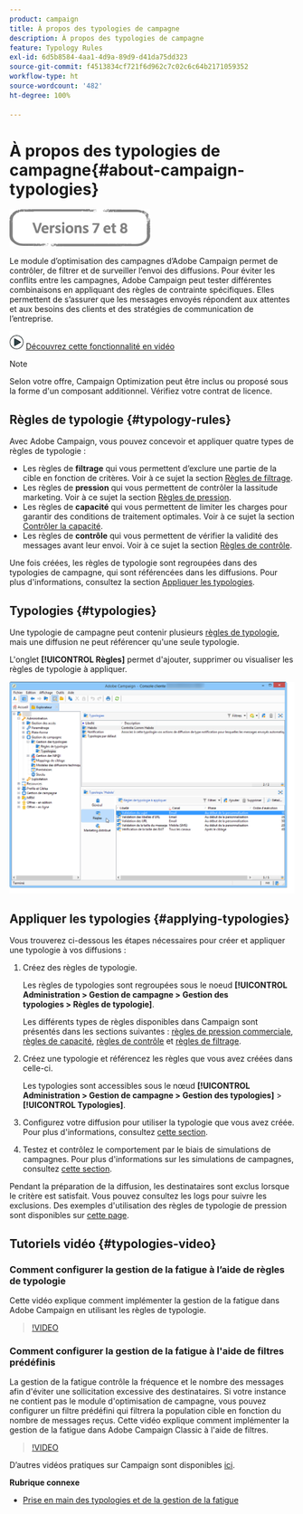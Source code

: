 ```yaml
---
product: campaign
title: À propos des typologies de campagne
description: À propos des typologies de campagne
feature: Typology Rules
exl-id: 6d5b8584-4aa1-4d9a-89d9-d41da75dd323
source-git-commit: f4513834cf721f6d962c7c02c6c64b2171059352
workflow-type: ht
source-wordcount: '482'
ht-degree: 100%

---
```


# À propos des typologies de campagne{#about-campaign-typologies}

![](../../assets/common.svg)

Le module d’optimisation des campagnes d’Adobe Campaign permet de contrôler, de filtrer et de surveiller l’envoi des diffusions. Pour éviter les conflits entre les campagnes, Adobe Campaign peut tester différentes combinaisons en appliquant des règles de contrainte spécifiques. Elles permettent de s’assurer que les messages envoyés répondent aux attentes et aux besoins des clients et des stratégies de communication de l’entreprise.

![](assets/do-not-localize/how-to-video.png) [Découvrez cette fonctionnalité en vidéo](#typologies-video)

>[!NOTE]
>
>Selon votre offre, Campaign Optimization peut être inclus ou proposé sous la forme d&#39;un composant additionnel. Vérifiez votre contrat de licence.

## Règles de typologie {#typology-rules}

Avec Adobe Campaign, vous pouvez concevoir et appliquer quatre types de règles de typologie :

* Les règles de **filtrage** qui vous permettent d’exclure une partie de la cible en fonction de critères. Voir à ce sujet la section [Règles de filtrage](filtering-rules.md).
* Les règles de **pression** qui vous permettent de contrôler la lassitude marketing. Voir à ce sujet la section [Règles de pression](pressure-rules.md).
* Les règles de **capacité** qui vous permettent de limiter les charges pour garantir des conditions de traitement optimales. Voir à ce sujet la section [Contrôler la capacité](consistency-rules.md#controlling-capacity).
* Les règles de **contrôle** qui vous permettent de vérifier la validité des messages avant leur envoi. Voir à ce sujet la section [Règles de contrôle](control-rules.md).

Une fois créées, les règles de typologie sont regroupées dans des typologies de campagne, qui sont référencées dans les diffusions. Pour plus d&#39;informations, consultez la section [Appliquer les typologies](#applying-typologies).

## Typologies {#typologies}

Une typologie de campagne peut contenir plusieurs [règles de typologie](#typology-rules), mais une diffusion ne peut référencer qu&#39;une seule typologie.

L&#39;onglet **[!UICONTROL Règles]** permet d&#39;ajouter, supprimer ou visualiser les règles de typologie à appliquer.

![](assets/campaign_opt_rules_tab.png)

## Appliquer les typologies {#applying-typologies}

Vous trouverez ci-dessous les étapes nécessaires pour créer et appliquer une typologie à vos diffusions :

1. Créez des règles de typologie.

   Les règles de typologies sont regroupées sous le noeud **[!UICONTROL Administration > Gestion de campagne > Gestion des typologies > Règles de typologie]**.

   Les différents types de règles disponibles dans Campaign sont présentés dans les sections suivantes : [règles de pression commerciale](pressure-rules.md), [règles de capacité](consistency-rules.md#controlling-capacity), [règles de contrôle](control-rules.md) et [règles de filtrage](filtering-rules.md).

1. Créez une typologie et référencez les règles que vous avez créées dans celle-ci.

   Les typologies sont accessibles sous le nœud **[!UICONTROL Administration > Gestion de campagne > Gestion des typologies]** > **[!UICONTROL Typologies]**.

1. Configurez votre diffusion pour utiliser la typologie que vous avez créée. Pour plus d&#39;informations, consultez [cette section](applying-rules.md#applying-a-typology-to-a-delivery).
1. Testez et contrôlez le comportement par le biais de simulations de campagnes. Pour plus d&#39;informations sur les simulations de campagnes, consultez [cette section](campaign-simulations.md).

Pendant la préparation de la diffusion, les destinataires sont exclus lorsque le critère est satisfait. Vous pouvez consultez les logs pour suivre les exclusions. Des exemples d&#39;utilisation des règles de typologie de pression sont disponibles sur [cette page](pressure-rules.md#use-cases-on-pressure-rules).

## Tutoriels vidéo {#typologies-video}

### Comment configurer la gestion de la fatigue à l’aide de règles de typologie

Cette vidéo explique comment implémenter la gestion de la fatigue dans Adobe Campaign en utilisant les règles de typologie.

>[!VIDEO](https://video.tv.adobe.com/v/25090?quality=12)

### Comment configurer la gestion de la fatigue à l&#39;aide de filtres prédéfinis

La gestion de la fatigue contrôle la fréquence et le nombre des messages afin d&#39;éviter une sollicitation excessive des destinataires. Si votre instance ne contient pas le module d&#39;optimisation de campagne, vous pouvez configurer un filtre prédéfini qui filtrera la population cible en fonction du nombre de messages reçus. Cette vidéo explique comment implémenter la gestion de la fatigue dans Adobe Campaign Classic à l&#39;aide de filtres.

>[!VIDEO](https://video.tv.adobe.com/v/25091?quality=12)

D’autres vidéos pratiques sur Campaign sont disponibles [ici](https://experienceleague.adobe.com/docs/campaign-classic-learn/tutorials/overview.html?lang=fr).

**Rubrique connexe**

* [Prise en main des typologies et de la gestion de la fatigue](pressure-rules.md)

